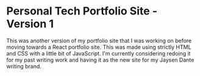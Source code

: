 # Personal Tech Portfolio Site - Version 1

This was another version of my portfolio site that I was working on before moving towards a React portfolio site. This was made using strictly HTML and CSS with a little bit of JavaScript. I'm currently considering redoing it for my past writing work and having it as the new site for my Jaysen Dante writing brand.
